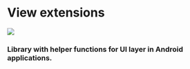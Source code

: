 # View extensions
[![](https://jitpack.io/v/iandreyshev/Vext.svg)](https://jitpack.io/#iandreyshev/Vext)
### Library with helper functions for UI layer in Android applications.
